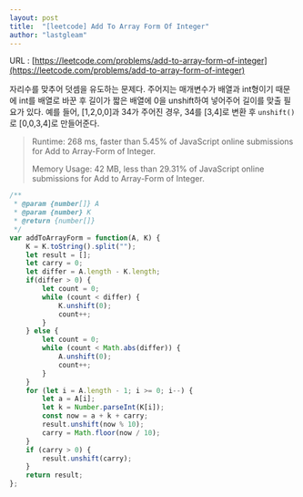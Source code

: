 ```yaml
---
layout: post
title:  "[leetcode] Add To Array Form Of Integer"
author: "lastgleam"
---
```

URL : [https://leetcode.com/problems/add-to-array-form-of-integer](https://leetcode.com/problems/add-to-array-form-of-integer)

자리수를 맞추어 덧셈을 유도하는 문제다.
주어지는 매개변수가 배열과 int형이기 때문에
int를 배열로 바꾼 후 길이가 짧은 배열에 0을 unshift하여 넣어주어 길이를 맞출 필요가 있다.
예를 들어, [1,2,0,0]과 34가 주어진 경우, 34를 [3,4]로 변환 후 `unshift()`로 [0,0,3,4]로 만들어준다.

> Runtime: 268 ms, faster than 5.45% of JavaScript online submissions for Add to Array-Form of Integer.
>
> Memory Usage: 42 MB, less than 29.31% of JavaScript online submissions for Add to Array-Form of Integer.


```javascript
/**
 * @param {number[]} A
 * @param {number} K
 * @return {number[]}
 */
var addToArrayForm = function(A, K) {
    K = K.toString().split("");
    let result = [];
    let carry = 0;
    let differ = A.length - K.length;
    if(differ > 0) {
        let count = 0;
        while (count < differ) {
            K.unshift(0);
            count++;
        }
    } else {
        let count = 0;
        while (count < Math.abs(differ)) {
            A.unshift(0);
            count++;
        }
    }
    for (let i = A.length - 1; i >= 0; i--) {
        let a = A[i];
        let k = Number.parseInt(K[i]);
        const now = a + k + carry;
        result.unshift(now % 10);
        carry = Math.floor(now / 10);
    }
    if (carry > 0) {
        result.unshift(carry);
    }
    return result;
};
```
